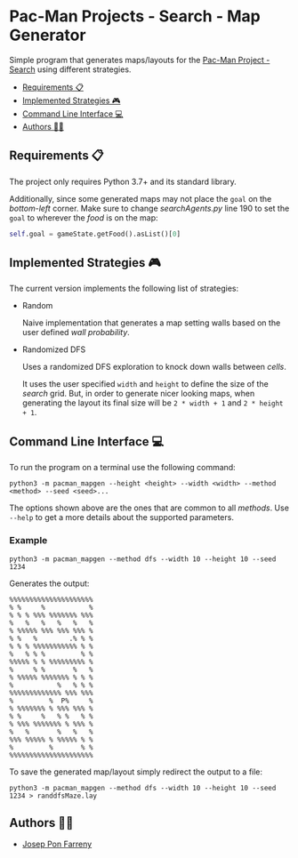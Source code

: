 Pac-Man Projects - Search - Map Generator
=========================================

Simple program that generates maps/layouts for the
[Pac-Man Project - Search][pacman-project-search]
using different strategies.

 * [Requirements 📋](#Requirements-)
 * [Implemented Strategies 🎮](#Implemented-Strategies-)
 * [Command Line Interface 💻](#Command-Line-Interface-)
 * [Authors 👨‍🎨](#Authors-)

## Requirements 📋

The project only requires Python 3.7+ and its standard library.

Additionally, since some generated maps may not place the `goal`
on the *bottom*-*left* corner. Make sure to change *searchAgents.py*
line 190 to set the `goal` to wherever the *food* is on the map:

```python
self.goal = gameState.getFood().asList()[0]
```

## Implemented Strategies 🎮

The current version implements the following list of strategies:

 * Random

    Naive implementation that generates a map setting walls
    based on the user defined *wall probability*.

 * Randomized DFS

    Uses a randomized DFS exploration to knock down walls
    between *cells*.

    It uses the user specified `width` and `height` to define
    the size of the *search* grid. But, in order to generate
    nicer looking maps, when generating the layout its final
    size will be `2 * width + 1` and `2 * height + 1`.

## Command Line Interface 💻

To run the program on a terminal use the following command:

```console
python3 -m pacman_mapgen --height <height> --width <width> --method <method> --seed <seed>...
```

The options shown above are the ones that are common to all *methods*. Use
`--help` to get a more details about the supported parameters.

### Example

```
python3 -m pacman_mapgen --method dfs --width 10 --height 10 --seed 1234
```

Generates the output:

```
%%%%%%%%%%%%%%%%%%%%%
% %     %           %
% % % %%% %%%%%%% %%%
%   %   %   %   %   %
% %%%%% %%% %%% %%% %
% %   %        .% % %
% % % %%%%%%%%%%% % %
%   % % %         % %
%%%%% % % %%%%%%%%% %
%     % %       %   %
% %%%%% %%%%%%% % % %
%           %   % % %
%%%%%%%%%%%%% %%% %%%
%         %  P%     %
% %%%%%%% % %%% %%% %
% %     %   % %   % %
% %%% %%%%%%% % %%% %
%   %       %   %   %
%%% %%%%% % %%%%% % %
%         %       % %
%%%%%%%%%%%%%%%%%%%%%
```
To save the generated map/layout simply redirect the output to a file:

```
python3 -m pacman_mapgen --method dfs --width 10 --height 10 --seed 1234 > randdfsMaze.lay
```


## Authors 👨‍🎨

 * [Josep Pon Farreny](https://github.com/jponf)

[pacman-project-search]: https://inst.eecs.berkeley.edu/~cs188/sp22/project1/
